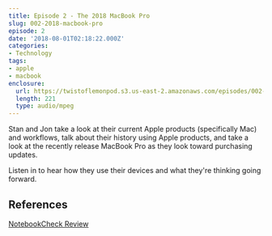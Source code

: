 ```yaml
---
title: Episode 2 - The 2018 MacBook Pro
slug: 002-2018-macbook-pro
episode: 2
date: '2018-08-01T02:18:22.000Z'
categories:
- Technology
tags:
- apple
- macbook
enclosure:
  url: https://twistoflemonpod.s3.us-east-2.amazonaws.com/episodes/002-lwatol-20180801.mp3
  length: 221
  type: audio/mpeg
---
```


Stan and Jon take a look at their current Apple products (specifically Mac) and workflows, talk about their history using Apple products, and take a look at the recently release MacBook Pro as they look toward purchasing updates.

Listen in to hear how they use their devices and what they're thinking going forward.

## References

[NotebookCheck Review](https://www.notebookcheck.net/Apple-MacBook-Pro-13-2018-Touch-Bar-i5-Laptop-Review.316648.0.html)
